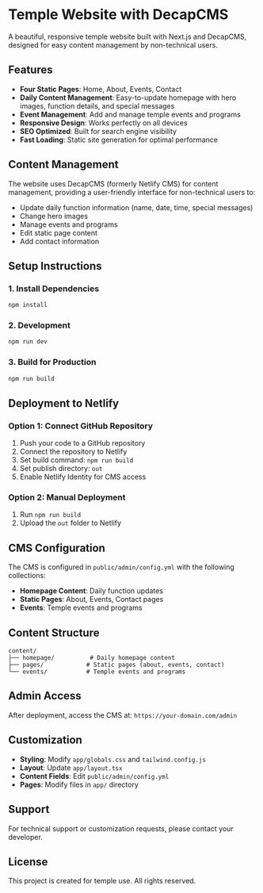 # Temple Website with DecapCMS

A beautiful, responsive temple website built with Next.js and DecapCMS, designed for easy content management by non-technical users.

## Features

- **Four Static Pages**: Home, About, Events, Contact
- **Daily Content Management**: Easy-to-update homepage with hero images, function details, and special messages
- **Event Management**: Add and manage temple events and programs
- **Responsive Design**: Works perfectly on all devices
- **SEO Optimized**: Built for search engine visibility
- **Fast Loading**: Static site generation for optimal performance

## Content Management

The website uses DecapCMS (formerly Netlify CMS) for content management, providing a user-friendly interface for non-technical users to:

- Update daily function information (name, date, time, special messages)
- Change hero images
- Manage events and programs
- Edit static page content
- Add contact information

## Setup Instructions

### 1. Install Dependencies
```bash
npm install
```

### 2. Development
```bash
npm run dev
```

### 3. Build for Production
```bash
npm run build
```

## Deployment to Netlify

### Option 1: Connect GitHub Repository
1. Push your code to a GitHub repository
2. Connect the repository to Netlify
3. Set build command: `npm run build`
4. Set publish directory: `out`
5. Enable Netlify Identity for CMS access

### Option 2: Manual Deployment
1. Run `npm run build`
2. Upload the `out` folder to Netlify

## CMS Configuration

The CMS is configured in `public/admin/config.yml` with the following collections:

- **Homepage Content**: Daily function updates
- **Static Pages**: About, Events, Contact pages
- **Events**: Temple events and programs

## Content Structure

```
content/
├── homepage/          # Daily homepage content
├── pages/            # Static pages (about, events, contact)
└── events/           # Temple events and programs
```

## Admin Access

After deployment, access the CMS at: `https://your-domain.com/admin`

## Customization

- **Styling**: Modify `app/globals.css` and `tailwind.config.js`
- **Layout**: Update `app/layout.tsx`
- **Content Fields**: Edit `public/admin/config.yml`
- **Pages**: Modify files in `app/` directory

## Support

For technical support or customization requests, please contact your developer.

## License

This project is created for temple use. All rights reserved.
